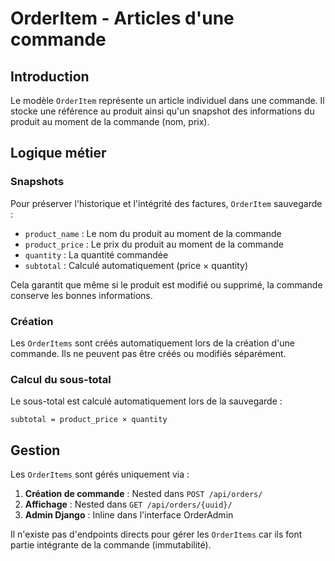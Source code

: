 # OrderItem - Articles d'une commande

## Introduction

Le modèle `OrderItem` représente un article individuel dans une commande. Il stocke une référence au produit ainsi qu'un snapshot des informations du produit au moment de la commande (nom, prix).

## Logique métier

### Snapshots

Pour préserver l'historique et l'intégrité des factures, `OrderItem` sauvegarde :
- `product_name` : Le nom du produit au moment de la commande
- `product_price` : Le prix du produit au moment de la commande
- `quantity` : La quantité commandée
- `subtotal` : Calculé automatiquement (price × quantity)

Cela garantit que même si le produit est modifié ou supprimé, la commande conserve les bonnes informations.

### Création

Les `OrderItems` sont créés automatiquement lors de la création d'une commande. Ils ne peuvent pas être créés ou modifiés séparément.

### Calcul du sous-total

Le sous-total est calculé automatiquement lors de la sauvegarde :
```
subtotal = product_price × quantity
```

## Gestion

Les `OrderItems` sont gérés uniquement via :

1. **Création de commande** : Nested dans `POST /api/orders/`
2. **Affichage** : Nested dans `GET /api/orders/{uuid}/`
3. **Admin Django** : Inline dans l'interface OrderAdmin

Il n'existe pas d'endpoints directs pour gérer les `OrderItems` car ils font partie intégrante de la commande (immutabilité).

